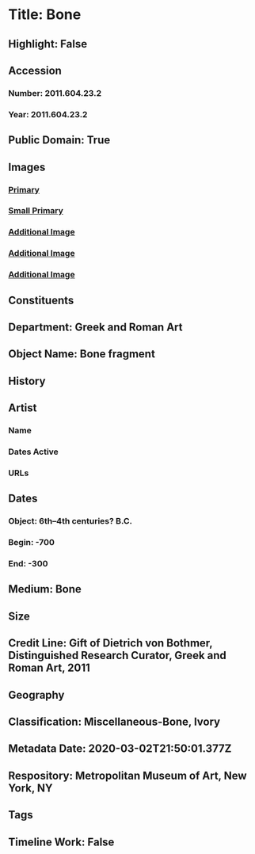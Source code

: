 # Title: Bone
## Highlight: False
## Accession
### Number: 2011.604.23.2
### Year: 2011.604.23.2
## Public Domain: True
## Images
### [Primary](https://images.metmuseum.org/CRDImages/gr/original/DVB16247_1_ff.jpg)
### [Small Primary](https://images.metmuseum.org/CRDImages/gr/web-large/DVB16247_1_ff.jpg)
### [Additional Image](https://images.metmuseum.org/CRDImages/gr/original/DVB16247_1a_ff.jpg)
### [Additional Image](https://images.metmuseum.org/CRDImages/gr/original/DVB16247_2_ff.jpg)
### [Additional Image](https://images.metmuseum.org/CRDImages/gr/original/DVB16247_2a_ff.jpg)
## Constituents
## Department: Greek and Roman Art
## Object Name: Bone fragment
## History
## Artist
### Name
### Dates Active
### URLs
## Dates
### Object: 6th–4th centuries? B.C.
### Begin: -700
### End: -300
## Medium: Bone
## Size
## Credit Line: Gift of Dietrich von Bothmer, Distinguished Research Curator, Greek and Roman Art, 2011
## Geography
## Classification: Miscellaneous-Bone, Ivory
## Metadata Date: 2020-03-02T21:50:01.377Z
## Respository: Metropolitan Museum of Art, New York, NY
## Tags
## Timeline Work: False